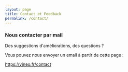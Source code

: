 ```yaml
---
layout: page
title: Contact et Feedback
permalink: /contact/
---
```


### Nous contacter par mail

Des suggestions d'améliorations, des questions ?

Vous pouvez nous envoyer un email à partir de cette page :

<a target="_blank" href="https://yineo.fr/contact">https://yineo.fr/contact</a>